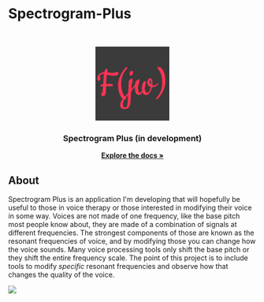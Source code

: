 # Spectrogram-Plus
<!-- PROJECT LOGO -->
<br />
<p align="center">
  
  <a href="https://github.com/natdorshimer/Spectrogram-Plus">
    <img src="https://raw.githubusercontent.com/natdorshimer/Spectrogram-Plus/master/src/Windows/icon.PNG" alt="icon" width="150" height="150"/>
  </a>

  <h3 align="center">Spectrogram Plus (in development)<br/></h3>
  <p align="center">
    <a href="https://github.com/natdorshimer/Spectrogram-Plus"><strong>Explore the docs »</strong></a>
    <br />
    <!--
    <a href="https://github.com/natdorshimer/Spectrogram-Plus\issues">Report Bug</a>
    ·
    <a href="https://github.com/natdorshimer/Spectrogram-Plus/issues">Request Feature</a>
    --!>
  
  </p>
</p>

## About
Spectrogram Plus is an application I'm developing that will hopefully be useful to those in voice therapy or those interested in modifying their voice in some way. Voices are not made of one frequency, 
like the base pitch most people know about, they are made of a combination of signals at different frequencies. The strongest components of those are known as the resonant frequencies of voice,
and by modifying those you can change how the voice sounds. Many voice processing tools only shift the base pitch or they shift the entire frequency scale. The point of this project is to include tools to
modify _specific_ resonant frequencies and observe how that changes the quality of the voice. 

 <img src="https://raw.githubusercontent.com/natdorshimer/Spectrogram-Plus/master/sample.png"/>


<!-- GETTING STARTED 
## Getting Started -->

<!-- INSTALLATION
### Installation -->


<!-- USAGE EXAMPLES
## Usage  -->


<!-- ROADMAP 
## Roadmap

See the [open issues](https://github.com/github_username/repo_name/issues) for a list of proposed features (and known issues).-->
